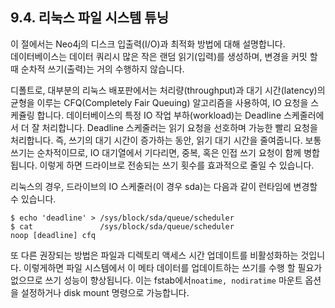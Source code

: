 ## 9.4. 리눅스 파일 시스템 튜닝
<div class="abstract">
이 절에서는 Neo4j의 디스크 입출력(I/O)과 최적화 방법에 대해 설명합니다.
</div>
데이터베이스는 데이터 쿼리시 많은 작은 랜덤 읽기(입력)를 생성하며, 변경을 커밋 할 때 순차적 쓰기(출력)는 거의 수행하지 않습니다.

디폴트로, 대부분의 리눅스 배포판에서는 처리량(throughput)과 대기 시간(latency)의 균형을 이루는 CFQ(Completely Fair Queuing) 알고리즘을 사용하여, IO 요청을 스케쥴링 합니다. 데이터베이스의 특정 IO 작업 부하(workload)는 Deadline 스케줄러에서 더 잘 처리합니다. Deadline 스케줄러는 읽기 요청을 선호하며 가능한 빨리 요청을 처리합니다. 즉, 쓰기의 대기 시간이 증가하는 동안, 읽기 대기 시간을 줄여줍니다. 보통 쓰기는 순차적이므로, IO 대기열에서 기다리면, 중복, 혹은 인접 쓰기 요청이 함께 병합됩니다. 이렇게 하면 드라이브로 전송되는 쓰기 횟수를 효과적으로 줄일 수 있습니다.

리눅스의 경우, 드라이브의 IO 스케줄러(이 경우 sda)는 다음과 같이 런타임에 변경할 수 있습니다.
```
$ echo 'deadline' > /sys/block/sda/queue/scheduler
$ cat               /sys/block/sda/queue/scheduler
noop [deadline] cfq
```
또 다른 권장되는 방법은 파일과 디렉토리 액세스 시간 업데이트를 비활성화하는 것입니다. 이렇게하면 파일 시스템에서 이 메타 데이터를 업데이트하는 쓰기를 수행 할 필요가 없으므로 쓰기 성능이 향상됩니다. 이는 fstab에서`noatime, nodiratime` 마운트 옵션을 설정하거나 disk mount 명령으로 가능합니다.

